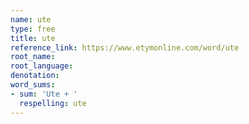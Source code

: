 ```yaml
---
name: ute
type: free
title: ute
reference_link: https://www.etymonline.com/word/ute
root_name: 
root_language: 
denotation: 
word_sums:
- sum: 'Ute + '
  respelling: ute
---
```

